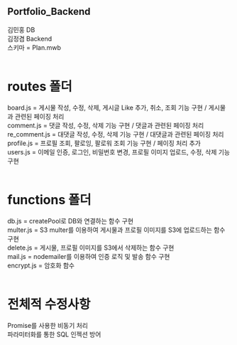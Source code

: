 ## Portfolio_Backend
김민홍 DB <br/>
김정겸 Backend <br/>
스키마 = Plan.mwb <br/><br/>

# routes 폴더 <br/>
board.js = 게시물 작성, 수정, 삭제, 게시글 Like 추가, 취소, 조회 기능 구현 / 게시물과 관련된 페이징 처리 <br/>
comment.js = 댓글 작성, 수정, 삭제 기능 구현 / 댓글과 관련된 페이징 처리 <br/>
re_comment.js = 대댓글 작성, 수정, 삭제 기능 구현 / 대댓글과 관련된 페이징 처리 <br/>
profile.js = 프로필 조회, 팔로잉, 팔로워 조회 기능 구현 / 페이징 처리 추가 <br/>
users.js = 이메일 인증, 로그인, 비밀번호 변경, 프로필 이미지 업로드, 수정, 삭제 기능 구현
<br/><br/>

# functions 폴더 <br/>
db.js = createPool로 DB와 연결하는 함수 구현 <br/>
multer.js = S3 multer를 이용하여 게시물과 프로필 이미지를 S3에 업로드하는 함수 구현 <br/>
delete.js = 게시물, 프로필 이미지를 S3에서 삭제하는 함수 구현 <br/>
mail.js = nodemailer를 이용하여 인증 로직 및 발송 함수 구현 <br/>
encrypt.js = 암호화 함수
<br/><br/>

# 전체적 수정사항 <br/>
Promise를 사용한 비동기 처리 <br/>
파라미터화를 통한 SQL 인젝션 방어 <br/>
